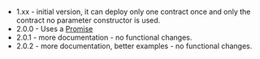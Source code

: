 * 1.xx - initial version, it can deploy only one contract once and only the contract no parameter constructor is used. 
* 2.0.0 - Uses a [Promise](https://developer.mozilla.org/en-US/docs/Web/JavaScript/Reference/Global_Objects/Promise) 
* 2.0.1 - more documentation - no functional changes. 
* 2.0.2 - more documentation, better examples - no functional changes. 
